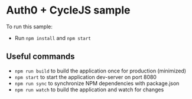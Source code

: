 # Auth0 + CycleJS sample

To run this sample:
* Run `npm install` and `npm start`

## Useful commands
- `npm run build` to build the application once for production (minimized)
- `npm start` to start the application dev-server on port 8080
- `npm run sync` to synchronize NPM dependencies with package.json
- `npm run watch` to build the application and watch for changes
